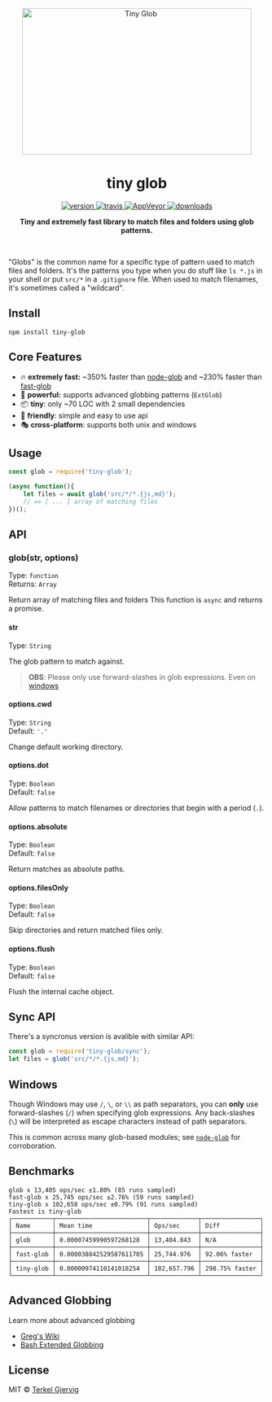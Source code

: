 <p align="center">
  <img src="https://github.com/terkelg/tiny-glob/raw/master/tiny-glob.png" alt="Tiny Glob" width="450" height="288" />
</p>

<h1 align="center">tiny glob</h1>

<p align="center">
  <a href="https://npmjs.org/package/tiny-glob">
    <img src="https://img.shields.io/npm/v/tiny-glob.svg" alt="version" />
  </a>
  <a href="https://travis-ci.org/terkelg/tiny-glob">
    <img src="https://img.shields.io/travis/terkelg/tiny-glob.svg" alt="travis" />
  </a>
  <a href="https://ci.appveyor.com/project/terkelg/tiny-glob/branch/master">
    <img src="https://ci.appveyor.com/api/projects/status/qe8sm2c7mwm0hxud/branch/master?svg=true" alt="AppVeyor"/>
  </a>
  <a href="https://npmjs.org/package/tiny-glob">
    <img src="https://img.shields.io/npm/dm/tiny-glob.svg" alt="downloads" />
  </a>
</p>

<p align="center"><b>Tiny and extremely fast library to match files and folders using glob patterns.</b></p>

<br />


"Globs" is the common name for a specific type of pattern used to match files and folders. It's the patterns you type when you do stuff like `ls *.js` in your shell or put `src/*` in a `.gitignore` file. When used to match filenames, it's sometimes called a "wildcard".


## Install

```
npm install tiny-glob
```


## Core Features

- 🔥 **extremely fast:** ~350% faster than [node-glob](https://github.com/isaacs/node-glob) and ~230% faster than [fast-glob](https://github.com/mrmlnc/fast-glob)
- 💪 **powerful:** supports advanced globbing patterns (`ExtGlob`)
- 📦 **tiny**: only ~70 LOC with 2 small dependencies
- 👫 **friendly**: simple and easy to use api
- 🎭 **cross-platform**: supports both unix and windows


## Usage

```js
const glob = require('tiny-glob');

(async function(){
    let files = await glob('src/*/*.{js,md}');
    // => [ ... ] array of matching files
})();
```


## API


### glob(str, options)

Type: `function`<br>
Returns: `Array`

Return array of matching files and folders
This function is `async` and returns a promise.

#### str

Type: `String`

The glob pattern to match against.
> **OBS**: Please only use forward-slashes in glob expressions. Even on [windows](#windows)

#### options.cwd

Type: `String`<br>
Default: `'.'`

Change default working directory.

#### options.dot

Type: `Boolean`<br>
Default: `false`

Allow patterns to match filenames or directories that begin with a period (`.`).

#### options.absolute

Type: `Boolean`<br>
Default: `false`

Return matches as absolute paths.

#### options.filesOnly

Type: `Boolean`<br>
Default: `false`

Skip directories and return matched files only.

#### options.flush

Type: `Boolean`<br>
Default: `false`

Flush the internal cache object.


## Sync API

There's a syncronus version is avalible with similar API:

```js
const glob = require('tiny-glob/sync');
let files = glob('src/*/*.{js,md}');
```


## Windows

Though Windows may use `/`, `\`, or `\\` as path separators, you can **only** use forward-slashes (`/`) when specifying glob expressions. Any back-slashes (`\`) will be interpreted as escape characters instead of path separators.

This is common across many glob-based modules; see [`node-glob`](https://github.com/isaacs/node-glob#windows) for corroboration.


## Benchmarks

```
glob x 13,405 ops/sec ±1.80% (85 runs sampled)
fast-glob x 25,745 ops/sec ±2.76% (59 runs sampled)
tiny-glob x 102,658 ops/sec ±0.79% (91 runs sampled)
Fastest is tiny-glob
┌───────────┬─────────────────────────┬─────────────┬────────────────┐
│ Name      │ Mean time               │ Ops/sec     │ Diff           │
├───────────┼─────────────────────────┼─────────────┼────────────────┤
│ glob      │ 0.00007459990597268128  │ 13,404.843  │ N/A            │
├───────────┼─────────────────────────┼─────────────┼────────────────┤
│ fast-glob │ 0.000038842529587611705 │ 25,744.976  │ 92.06% faster  │
├───────────┼─────────────────────────┼─────────────┼────────────────┤
│ tiny-glob │ 0.00000974110141018254  │ 102,657.796 │ 298.75% faster │
└───────────┴─────────────────────────┴─────────────┴────────────────┘
```

## Advanced Globbing

Learn more about advanced globbing

 - [Greg's Wiki](https://mywiki.wooledge.org/glob)
 - [Bash Extended Globbing](https://www.linuxjournal.com/content/bash-extended-globbing)


## License

MIT © [Terkel Gjervig](https://terkel.com)
